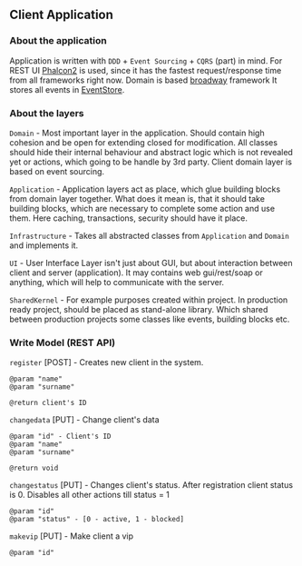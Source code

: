 ## Client Application
    
### About the application
    
Application is written with `DDD` + `Event Sourcing` + `CQRS` (part) in mind.
For REST UI [Phalcon2](https://phalconphp.com/pl/) is used, since it has the fastest request/response time from all frameworks right now. 
Domain is based [broadway](https://github.com/qandidate-labs/broadway) framework
It stores all events in [EventStore](http://docs.geteventstore.com/).

### About the layers

`Domain` - Most important layer in the application. Should contain high cohesion and be open for extending closed for modification.
All classes should hide their internal behaviour and abstract logic which is not revealed yet or actions, which going to be handle by 3rd party.
Client domain layer is based on event sourcing.
 
`Application` - Application layers act as place, which glue building blocks from domain layer together.
 What does it mean is, that it should take building blocks, which are necessary to complete some action and use them.
 Here caching, transactions, security should have it place. 

`Infrastructure` - Takes all abstracted classes from `Application` and `Domain` and implements it.

`UI` - User Interface Layer isn't just about GUI, but about interaction between client and server (application).
It may contains web gui/rest/soap or anything, which will help to communicate with the server.

`SharedKernel` - For example purposes created within project. 
In production ready project, should be placed as stand-alone library.
Which shared between production projects some classes like events, building blocks etc.


### Write Model (REST API)

`register` [POST] - Creates new client in the system.
 
    @param "name"  
    @param "surname"
    
    @return client's ID
     
`changedata` [PUT] - Change client's data

    @param "id" - Client's ID
    @param "name"  
    @param "surname"
        
    @return void
        
`changestatus` [PUT] - Changes client's status. After registration client status is 0. Disables all other actions till status = 1

    @param "id"
    @param "status" - [0 - active, 1 - blocked]
    
`makevip` [PUT] - Make client a vip

    @param "id"